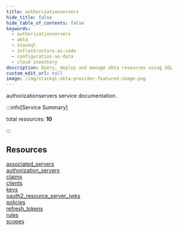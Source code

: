 ```yaml
---
title: authorizationservers
hide_title: false
hide_table_of_contents: false
keywords:
  - authorizationservers
  - okta
  - stackql
  - infrastructure-as-code
  - configuration-as-data
  - cloud inventory
description: Query, deploy and manage okta resources using SQL
custom_edit_url: null
image: /img/stackql-okta-provider-featured-image.png
---
```


authorizationservers service documentation.

:::info[Service Summary]

total resources: __10__  

:::

## Resources
<div class="row">
<div class="providerDocColumn">
<a href="/services/authorizationservers/associated_servers/">associated_servers</a><br />
<a href="/services/authorizationservers/authorization_servers/">authorization_servers</a><br />
<a href="/services/authorizationservers/claims/">claims</a><br />
<a href="/services/authorizationservers/clients/">clients</a><br />
<a href="/services/authorizationservers/keys/">keys</a>
</div>
<div class="providerDocColumn">
<a href="/services/authorizationservers/oauth2_resource_server_jwks/">oauth2_resource_server_jwks</a><br />
<a href="/services/authorizationservers/policies/">policies</a><br />
<a href="/services/authorizationservers/refresh_tokens/">refresh_tokens</a><br />
<a href="/services/authorizationservers/rules/">rules</a><br />
<a href="/services/authorizationservers/scopes/">scopes</a>
</div>
</div>